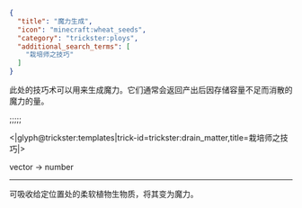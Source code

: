```json
{
  "title": "魔力生成",
  "icon": "minecraft:wheat_seeds",
  "category": "trickster:ploys",
  "additional_search_terms": [
    "栽培师之技巧"
  ]
}
```

此处的技巧术可以用来生成魔力。它们通常会返回产出后因存储容量不足而消散的魔力的量。

;;;;;

<|glyph@trickster:templates|trick-id=trickster:drain_matter,title=栽培师之技巧|>

vector -> number

---

可吸收给定位置处的柔软植物生物质，将其变为魔力。
